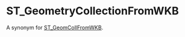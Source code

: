# ST_GeometryCollectionFromWKB

A synonym for [ST_GeomCollFromWKB](/sql-statements-structure/geographic-geometric-features/wkb/st_geomcollfromwkb/).